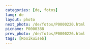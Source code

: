 ```yaml
---
categories: [de, fotos]
lang: de
layout: photo
next_photo: /de/fotos/P0000220.html
picname: P0000388
prev_photo: /de/fotos/P0000226.html
tags: [Rooikuiseb]
---
```


